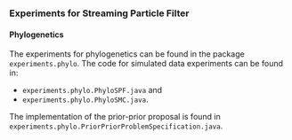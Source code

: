 ### Experiments for Streaming Particle Filter 

#### Phylogenetics

The experiments for phylogenetics can be found in the package `experiments.phylo`. The code for simulated data experiments can be found in:

+ `experiments.phylo.PhyloSPF.java` and
+ `experiments.phylo.PhyloSMC.java`.

The implementation of the prior-prior proposal is found in `experiments.phylo.PriorPriorProblemSpecification.java`.